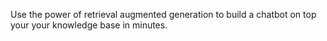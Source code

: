 Use the power of retrieval augmented generation to build a chatbot on top your your knowledge base in minutes.